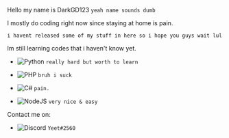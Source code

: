 Hello my name is DarkGD123 `yeah name sounds dumb`

I mostly do coding right now since staying at home is pain.

`i havent released some of my stuff in here so i hope you guys wait lul`

Im still learning codes that i haven't know yet.

- <img alt="Python" src="https://img.shields.io/badge/python%20-%2314354C.svg?&style=for-the-badge&logo=python&logoColor=white"/> `really hard but worth to learn`

- <img alt="PHP" src="https://img.shields.io/badge/php-%23777BB4.svg?&style=for-the-badge&logo=php&logoColor=white"/> `bruh i suck`

- <img alt="C#" src="https://img.shields.io/badge/c%23%20-%23239120.svg?&style=for-the-badge&logo=c-sharp&logoColor=white"/> `pain.`

- <img alt="NodeJS" src="https://img.shields.io/badge/node.js%20-%2343853D.svg?&style=for-the-badge&logo=node.js&logoColor=white"/> `very nice & easy`


Contact me on:
- <img alt="Discord" src="https://img.shields.io/badge/Discord%20-%237289DA.svg?&style=for-the-badge&logo=discord&logoColor=white"/>  `Yeet#2560`

